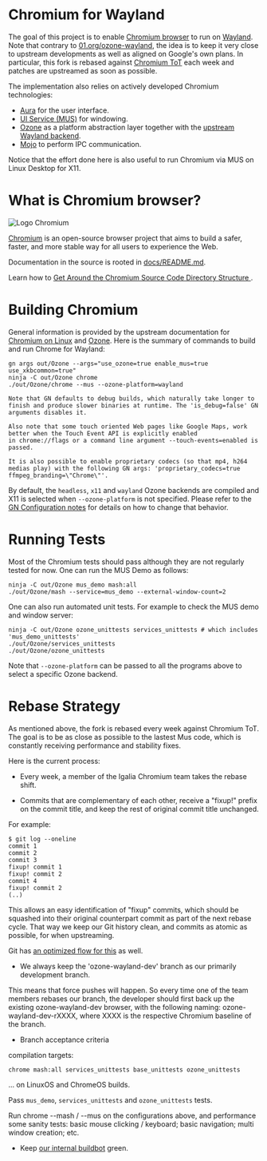 # Chromium for Wayland

The goal of this project is to enable
[Chromium browser](https://www.chromium.org/) to run on
[Wayland](https://wayland.freedesktop.org/). Note that contrary to
[01.org/ozone-wayland](https://github.com/01org/ozone-wayland), the idea is
to keep it very close to upstream developments as well as aligned on Google's own
plans. In particular, this fork is rebased against
[Chromium ToT](https://chromium.googlesource.com/chromium/src.git) each week
and patches are upstreamed as soon as possible.

The implementation also relies on actively developed Chromium technologies:

* [Aura](https://www.chromium.org/developers/design-documents/aura/aura-overview) for the user interface.
* [UI Service (MUS)](https://www.chromium.org/developers/mus-ash) for windowing.
* [Ozone](https://chromium.googlesource.com/chromium/src/+/master/docs/ozone_overview.md) as a platform abstraction layer together with the [upstream Wayland backend](https://chromium.googlesource.com/chromium/src.git/+/master/ui/ozone/platform/wayland/).
* [Mojo](https://chromium.googlesource.com/chromium/src/+/master/mojo) to perform IPC communication.

Notice that the effort done here is also useful to run Chromium via MUS on
Linux Desktop for X11.

# What is Chromium browser?

![Logo](chrome/app/theme/chromium/product_logo_64.png) Chromium

[Chromium](https://www.chromium.org) is an open-source browser project that aims to build a safer, faster,
and more stable way for all users to experience the Web.

Documentation in the source is rooted in [docs/README.md](docs/README.md).

Learn how to [Get Around the Chromium Source Code Directory Structure
](https://www.chromium.org/developers/how-tos/getting-around-the-chrome-source-code).

# Building Chromium

General information is provided by the upstream documentation for
[Chromium on Linux](https://chromium.googlesource.com/chromium/src/+/master/docs/linux_build_instructions.md)
and
[Ozone](https://chromium.googlesource.com/chromium/src/+/master/docs/ozone_overview.md).
Here is the summary of commands to build and run Chrome for Wayland:

```
gn args out/Ozone --args="use_ozone=true enable_mus=true use_xkbcommon=true"
ninja -C out/Ozone chrome
./out/Ozone/chrome --mus --ozone-platform=wayland

Note that GN defaults to debug builds, which naturally take longer to finish and produce slower binaries at runtime. The 'is_debug=false' GN arguments disables it.

Also note that some touch oriented Web pages like Google Maps, work better when the Touch Event API is explicitly enabled
in chrome://flags or a command line argument --touch-events=enabled is passed.

It is also possible to enable proprietary codecs (so that mp4, h264 medias play) with the following GN args: 'proprietary_codecs=true ffmpeg_branding=\"Chrome\"'.
```

By default, the `headless`, `x11` and `wayland` Ozone backends are
compiled and X11 is selected when `--ozone-platform` is not specified.
Please refer to the
[GN Configuration notes](https://chromium.googlesource.com/chromium/src/+/master/docs/ozone_overview.md#GN-Configuration-notes) for details on how to change
that behavior.

# Running Tests

Most of the Chromium tests should pass although they are not regularly tested
for now. One can run the MUS Demo as follows:

```
ninja -C out/Ozone mus_demo mash:all
./out/Ozone/mash --service=mus_demo --external-window-count=2
```

One can also run automated unit tests. For example to check the MUS demo and
window server:

```
ninja -C out/Ozone ozone_unittests services_unittests # which includes 'mus_demo_unittests'
./out/Ozone/services_unittests
./out/Ozone/ozone_unittests
```

Note that `--ozone-platform` can be passed to all the programs above to select
a specific Ozone backend.

# Rebase Strategy

As mentioned above, the fork is rebased every week against Chromium ToT.
The goal is to be as close as possible to the lastest Mus code, which is
constantly receiving performance and stability fixes.

Here is the current process:

* Every week, a member of the Igalia Chromium team takes the rebase shift.

* Commits that are complementary of each other, receive a "fixup!" prefix on
the commit title, and keep the rest of original commit title unchanged.

For example:

```
$ git log --oneline
commit 1
commit 2
commit 3
fixup! commit 1
fixup! commit 2
commit 4
fixup! commit 2
(..)
```

This allows an easy identification of "fixup" commits, which should be squashed into
their original counterpart commit as part of the next rebase cycle. That way we keep
our Git history clean, and commits as atomic as possible, for when upstreaming.

Git has [an optimized flow for this](http://fle.github.io/git-tip-keep-your-branch-clean-with-fixup-and-autosquash.html) as well.

* We always keep the 'ozone-wayland-dev' branch as our primarily development branch.

This means that force pushes will happen. So every time one of the team members
rebases our branch, the developer should first back up the existing ozone-wayland-dev
browser, with the following naming: ozone-wayland-dev-rXXXX, where XXXX is the respective
Chromium baseline of the branch.

* Branch acceptance criteria

compilation targets:

```
chrome mash:all services_unittests base_unittests ozone_unittests
```
... on LinuxOS and ChromeOS builds.

Pass `mus_demo`, `services_unittests` and `ozone_unittests` tests.

Run chrome --mash / --mus on the configurations above, and performance some sanity tests:
basic mouse clicking / keyboard; basic navigation; multi window creation; etc.

* Keep [our internal buildbot](https://build-chromium.igalia.com/) green.
